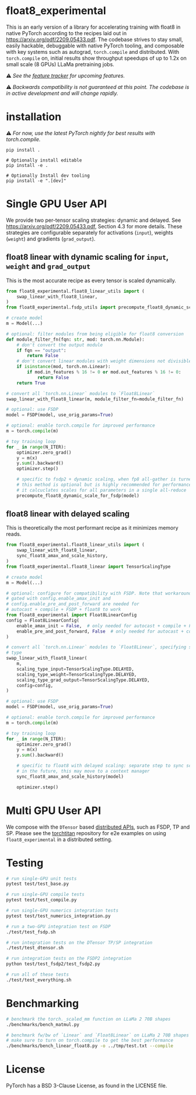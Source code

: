 # float8_experimental

This is an early version of a library for accelerating training with float8 in native PyTorch
according to the recipes laid out in https://arxiv.org/pdf/2209.05433.pdf.
The codebase strives to stay small, easily hackable, debuggable with native PyTorch tooling,
and composable with key systems such as autograd, ```torch.compile``` and distributed.
With ``torch.compile`` on, initial results show
throughput speedups of up to 1.2x on small scale (8 GPUs) LLaMa pretraining jobs.

:warning: <em>See the [feature tracker](https://github.com/pytorch-labs/float8_experimental/issues/187) for upcoming features.</em>

:warning: <em>Backwards compatibility is not guaranteed at this point. The codebase is in active development and
will change rapidly.</em>

# installation

:warning: <em>For now, use the latest PyTorch nightly for best results with torch.compile.</em>

```Shell
pip install .

# Optionally install editable
pip install -e .

# Optionally Install dev tooling
pip install -e ".[dev]"
```

# Single GPU User API

We provide two per-tensor scaling strategies: dynamic and delayed.  See https://arxiv.org/pdf/2209.05433.pdf, Section 4.3 for more details. These strategies are configurable separately for activations (`input`), weights (`weight`) and gradients (`grad_output`).

## float8 linear with dynamic scaling for `input`, `weight` and `grad_output`

This is the most accurate recipe as every tensor is scaled dynamically.

```python
from float8_experimental.float8_linear_utils import (
    swap_linear_with_float8_linear,
)
from float8_experimental.fsdp_utils import precompute_float8_dynamic_scale_for_fsdp

# create model
m = Model(...)

# optional: filter modules from being eligible for float8 conversion
def module_filter_fn(fqn: str, mod: torch.nn.Module):
    # don't convert the output module
    if fqn == "output":
        return False
    # don't convert linear modules with weight dimensions not divisible by 16
    if isinstance(mod, torch.nn.Linear):
        if mod.in_features % 16 != 0 or mod.out_features % 16 != 0:
            return False
    return True

# convert all `torch.nn.Linear` modules to `Float8Linear`
swap_linear_with_float8_linear(m, module_filter_fn=module_filter_fn)

# optional: use FSDP
model = FSDP(model, use_orig_params=True)

# optional: enable torch.compile for improved performance
m = torch.compile(m)

# toy training loop
for _ in range(N_ITER):
    optimizer.zero_grad()
    y = m(x)
    y.sum().backward()
    optimizer.step()

    # specific to fsdp2 + dynamic scaling, when fp8 all-gather is turned on
    # this method is optional but is highly recommended for performance
    # it calcuclates scales for all parameters in a single all-reduce
    precompute_float8_dynamic_scale_for_fsdp(model)

```

## float8 linear with delayed scaling

This is theoretically the most performant recipe as it minimizes memory reads.

```python
from float8_experimental.float8_linear_utils import (
    swap_linear_with_float8_linear,
    sync_float8_amax_and_scale_history,
)
from float8_experimental.float8_linear import TensorScalingType

# create model
m = Model(...)

# optional: configure for compatibility with FSDP. Note that workarounds 
# gated with config.enable_amax_init and
# config.enable_pre_and_post_forward are needed for 
# autocast + compile + FSDP + float8 to work
from float8_experimental import Float8LinearConfig
config = Float8LinearConfig(
    enable_amax_init = False,  # only needed for autocast + compile + FSDP +  float8 delayed
    enable_pre_and_post_forward, False  # only needed for autocast + compile + FSDP +  float8 delayed
)

# convert all `torch.nn.Linear` modules to `Float8Linear`, specifying scaling
# type
swap_linear_with_float8_linear(
    m,
    scaling_type_input=TensorScalingType.DELAYED,
    scaling_type_weight=TensorScalingType.DELAYED,
    scaling_type_grad_output=TensorScalingType.DELAYED,
    config=config,
)

# optional: use FSDP
model = FSDP(model, use_orig_params=True)

# optional: enable torch.compile for improved performance
m = torch.compile(m)

# toy training loop
for _ in range(N_ITER):
    optimizer.zero_grad()
    y = m(x)
    y.sum().backward()

    # specific to float8 with delayed scaling: separate step to sync scales/amaxes
    # in the future, this may move to a context manager
    sync_float8_amax_and_scale_history(model)

    optimizer.step()
```

# Multi GPU User API

We compose with the `DTensor` based [distributed APIs](https://pytorch.org/docs/stable/distributed.tensor.parallel.html),
such as FSDP, TP and SP. Please see the [torchtitan](https://github.com/pytorch/torchtitan) repository for e2e examples
on using `float8_experimental` in a distributed setting.

# Testing

```bash
# run single-GPU unit tests
pytest test/test_base.py

# run single-GPU compile tests
pytest test/test_compile.py

# run single-GPU numerics integration tests
pytest test/test_numerics_integration.py

# run a two-GPU integration test on FSDP
./test/test_fsdp.sh

# run integration tests on the DTensor TP/SP integration
./test/test_dtensor.sh

# run integration tests on the FSDP2 integration
python test/test_fsdp2/test_fsdp2.py

# run all of these tests
./test/test_everything.sh
```

# Benchmarking

```bash
# benchmark the torch._scaled_mm function on LLaMa 2 70B shapes
./benchmarks/bench_matmul.py

# benchmark fw/bw of `Linear` and `Float8Linear` on LLaMa 2 70B shapes
# make sure to turn on torch.compile to get the best performance
./benchmarks/bench_linear_float8.py -o ../tmp/test.txt --compile
```

# License
PyTorch has a BSD 3-Clause License, as found in the LICENSE file.
